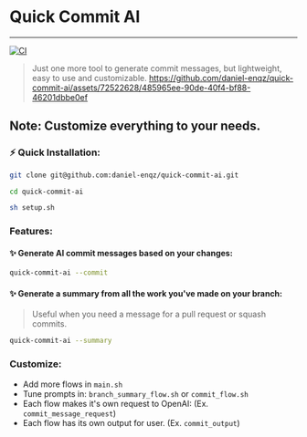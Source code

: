 # Quick Commit AI
---
[![CI](https://github.com/daniel-enqz/quick-commit-ai/actions/workflows/main.yaml/badge.svg)](https://github.com/daniel-enqz/quick-commit-ai/actions/workflows/main.yaml)

> Just one more tool to generate commit messages, but lightweight, easy to use and customizable.
https://github.com/daniel-enqz/quick-commit-ai/assets/72522628/485965ee-90de-40f4-bf88-46201dbbe0ef

## Note: Customize everything to your needs.

### ⚡️ Quick Installation:

```bash
git clone git@github.com:daniel-enqz/quick-commit-ai.git
```

```bash
cd quick-commit-ai
```

```bash
sh setup.sh
```

### Features:

#### ✨ Generate AI commit messages based on your changes:

```bash
quick-commit-ai --commit
```

#### ✨ Generate a summary from all the work you've made on your branch:
> Useful when you need a message for a pull request or squash commits.

```bash
quick-commit-ai --summary
```

### Customize:
- Add more flows in `main.sh`
- Tune prompts in: `branch_summary_flow.sh` or `commit_flow.sh`
- Each flow makes it's own request to OpenAI: (Ex. `commit_message_request`)
- Each flow has its own output for user. (Ex. `commit_output`)

